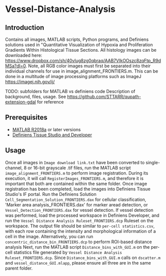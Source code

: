 # Vessel-Distance-Analysis
## Introduction
Contains all images, MATLAB scripts, Python programs, and Definiens solutions used in "Quantitative Visualization of Hypoxia and Proliferation Gradients Within Histological Tissue Sections.
All histology images can be downloaded here: https://www.dropbox.com/sh/40vlug8zg0qbraq/AAB7VIkOOszc8zqFtp_R9dMSa?dl=0. Note, all RGB color images must first be separated into their individual channels for use in image_alignment_FRONTIERS.m. This can be done in a multitude of image processing platforms such as ImageJ https://imagej.nih.gov/ij/

TODO: subfolders for MATLAB vs definiens code
Description of background, files, usage. See https://github.com/STTARR/qupath-extension-gdal for reference
## Prerequisites
- [MATLAB R2018a](https://www.mathworks.com/downloads/) or later versions
- [Definiens Tissue Studio and Developer](https://www.definiens.com/tissue-phenomics)
## Usage
Once all images in `Image download link.txt` have been converted to single-channel, 8 or 16-bit grayscale .tif files, run the MATLAB script `image_alignment_FRONTIERS.m` to perform image registration. During its execution, it will call `RegisterImages_FRONTIERS.m`, and therefore it is important that both are contained within the same folder. Once image registration has been completed, load the images into Definiens Tissue Studio's IF portal. Run the Definiens Solution `Cell_Segmentation_Solution_FRONTIERS.dax` for cellular classification, 'Marker area analysis_FRONTIERS.dax' for marker aread detection, or `Vessel_Detection_FRONTIERS.dax` for vessel detection. If vessel detection was performed, load the processed workspace in Definiens Developer, and run the `Vessel Distance Analysis Ruleset_FRONTIERS.dcp` Ruleset on the workspace. The output file should be similar to `per-cell statistics.csv`, with each row containing the intensity and morphological information of a cell in the image. Alternatively, you can run `concentric_distance_bin_FRONTIERS.dcp` to perform ROI-based distance analysis Next, run the MATLAB script `Distance_bins_with_GUI.m` on the per-cell statistics file generated by `Vessel Distance Analysis Ruleset_FRONTIERS.dcp`. Since `Distance_bins_with_GUI.m` calls on `dscatter.m` and `vessel_distance_GUI.mlapp`, please ensure all three are in the same parent folder.
